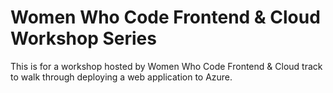 # Women Who Code Frontend & Cloud Workshop Series

This is for a workshop hosted by Women Who Code Frontend & Cloud track to walk through deploying a web application to Azure.



